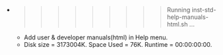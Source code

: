 * >>>>>>>>> Running inst-std-help-manuals-html.sh ...
  * Add user & developer manuals(html) in Help menu.
  * Disk size = 3173004K. Space Used = 76K. Runtime = 00:00:00:00.
